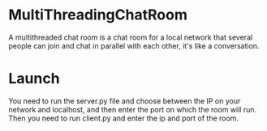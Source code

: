 # MultiThreadingChatRoom
A multithreaded chat room is a chat room for a local network that several people can join and chat in parallel with each other, it's like a conversation.

# Launch
You need to run the server.py file and choose between the IP on your network and localhost, and then enter the port on which the room will run. Then you need to run client.py and enter the ip and port of the room.
